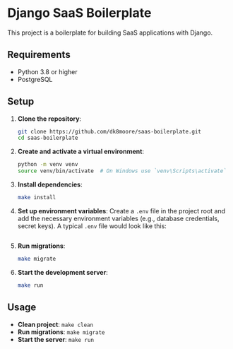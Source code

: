 # Django SaaS Boilerplate

This project is a boilerplate for building SaaS applications with Django.

## Requirements

- Python 3.8 or higher
- PostgreSQL

## Setup

1. **Clone the repository**:
    ```bash
    git clone https://github.com/dk8moore/saas-boilerplate.git
    cd saas-boilerplate
    ```

2. **Create and activate a virtual environment**:
    ```bash
    python -m venv venv
    source venv/bin/activate  # On Windows use `venv\Scripts\activate`
    ```

3. **Install dependencies**:
    ```bash
    make install
    ```

4. **Set up environment variables**:
    Create a `.env` file in the project root and add the necessary environment variables (e.g., database credentials, secret keys).
    A typical `.env` file would look like this:
    ```json
    ```

5. **Run migrations**:
    ```bash
    make migrate
    ```

6. **Start the development server**:
    ```bash
    make run
    ```

## Usage

- **Clean project**: `make clean`
- **Run migrations**: `make migrate`
- **Start the server**: `make run`
